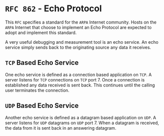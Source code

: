 # `RFC 862` - Echo Protocol

This `RFC` specifies a standard for the `ARPA` Internet community. Hosts on
the `ARPA` Internet that choose to implement an Echo Protocol are expected
to adopt and implement this standard.

A very useful debugging and measurement tool is an echo service. An
echo service simply sends back to the originating source any data it
receives.

## `TCP` Based Echo Service

One echo service is defined as a connection based application on `TCP`.
A server listens for `TCP` connections on `TCP` port 7. Once a
connection is established any data received is sent back. This
continues until the calling user terminates the connection.

## `UDP` Based Echo Service

Another echo service is defined as a datagram based application on
`UDP`. A server listens for `UDP` datagrams on `UDP` port 7. When a
datagram is received, the data from it is sent back in an answering
datagram.